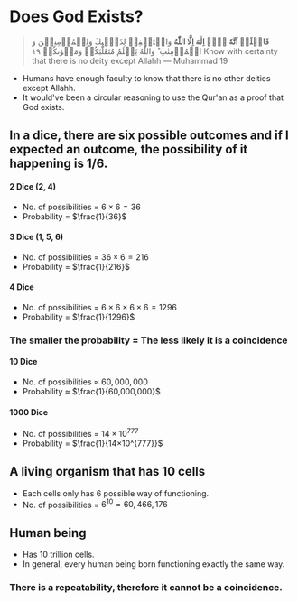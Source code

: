 # Does God Exists?

> **فَاعۡلَمۡ اَنَّهٗ لَاۤ اِلٰهَ اِلَّا اللّٰهُ** وَاسۡتَغۡفِرۡ لِذَنۡۢبِكَ وَلِلۡمُؤۡمِنِيۡنَ وَ الۡمُؤۡمِنٰتِ​ ؕ وَاللّٰهُ يَعۡلَمُ مُتَقَلَّبَكُمۡ وَمَثۡوٰٮكُمۡ‏ ١٩
> Know with certainty that there is no deity except Allahh — Muhammad 19

- Humans have enough faculty to know that there is no other deities except Allahh.
- It would've been a circular reasoning to use the Qur'an as a proof that God exists.

## In a dice, there are six possible outcomes and if I expected an outcome, the possibility of it happening is 1/6.

#### 2 Dice (2, 4)
- No. of possibilities = $6 × 6 = 36$
- Probability = $\frac{1}{36}$

#### 3 Dice (1, 5, 6)
- No. of possibilities = $36 × 6 = 216$
- Probability = $\frac{1}{216}$

#### 4 Dice
- No. of possibilities = $6 × 6 × 6 × 6 = 1296$
- Probability = $\frac{1}{1296}$

### The smaller the probability = The less likely it is a coincidence

#### 10 Dice
- No. of possibilities ≈ $60,000,000$
- Probability ≈ $\frac{1}{60,000,000}$

#### 1000 Dice
- No. of possibilities = $14 × 10^{777}$
- Probability = $\frac{1}{14×10^{777}}$

## A living organism that has 10 cells

- Each cells only has 6 possible way of functioning.
- No. of possibilities = $6^{10} = 60,466,176$

## Human being

- Has 10 trillion cells.
- In general, every human being born functioning exactly the same way.

### There is a repeatability, therefore it cannot be a coincidence.